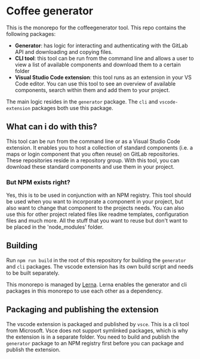 # Coffee generator
This is the monorepo for the coffeegenerator tool. This repo contains the following packages:
- **Generator**: has logic for interacting and authenticating with the GitLab API and downloading and copying files.
- **CLI tool**: this tool can be run from the command line and allows a user to view a list of available components and download them to a certain folder
- **Visual Studio Code extension**: this tool runs as an extension in your VS Code editor. You can use this tool to see an overview of available components, search within them and add them to your project.

The main logic resides in the `generator` package. The `cli` and `vscode-extension` packages both use this package.

## What can i do with this?
This tool can be run from the command line or as a Visual Studio Code extension. It enables you to host a collection of standard components (i.e. a maps or login component that you often reuse) on GitLab repositories. These repositories reside in a repository group. With this tool, you can download these standard components and use them in your project.

### But NPM exists right?
Yes, this is to be used in conjunction with an NPM registry. This tool should be used when you want to incorporate a component in your project, but also want to change that component to the projects needs. You can also use this for other project related files like readme templates, configuration files and much more. All the stuff that you want to reuse but don't want to be placed in the 'node_modules' folder.

## Building
Run `npm run build` in the root of this repository for building the `generator` and `cli` packages. The vscode extension has its own build script and needs to be built separately.

This monorepo is managed by [Lerna](https://github.com/lerna/lerna). Lerna enables the generator and cli packages in this monorepo to use each other as a dependency.

## Packaging and publishing the extension
The vscode extension is packaged and published by `vsce`. This is a cli tool from Microsoft. Vsce does not support symlinked packages, which is why the extension is in a separate folder. You need to build and publish the `generator` package to an NPM registry first before you can package and publish the extension.